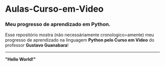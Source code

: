  # Aulas-Curso-em-Video 
 ### Meu progresso de aprendizado em **Python**. 
 
 Esse repositório mostra (não necessáriamente cronologico=amente)
 meu progresso de aprendizado na linguagem **Python pelo Curso em Video** do 
 professor **Gustavo Guanabara**!

 ***
 
 **"Hello World!"**
